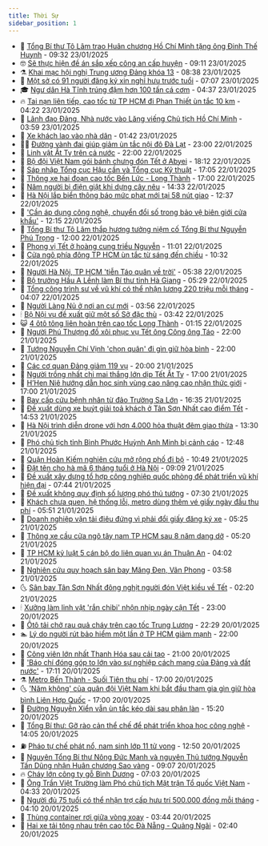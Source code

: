 ```yaml
---
title: Thời Sự
sidebar_position: 1
---
```


<!-- vnexpress-thoi-su:START -->
- 🦒 [Tổng Bí thư Tô Lâm trao Huân chương Hồ Chí Minh tặng ông Đinh Thế Huynh](https://vnexpress.net/tong-bi-thu-to-lam-trao-huan-chuong-ho-chi-minh-tang-ong-dinh-the-huynh-4842544.html) - 09:32 23/01/2025
- 🤓 [Sẽ thực hiện đề án sắp xếp công an cấp huyện](https://vnexpress.net/se-thuc-hien-de-an-sap-xep-cong-an-cap-huyen-4842496.html) - 09:11 23/01/2025
- ⚗️ [Khai mạc hội nghị Trung ương Đảng khóa 13](https://vnexpress.net/khai-mac-hoi-nghi-trung-uong-dang-khoa-13-4842462.html) - 08:38 23/01/2025
- 🌊 [Một sở có 91 người đăng ký xin nghỉ hưu trước tuổi](https://vnexpress.net/mot-so-co-91-nguoi-dang-ky-xin-nghi-huu-truoc-tuoi-4842452.html) - 07:07 23/01/2025
- 🎓 [Ngư dân Hà Tĩnh trúng đậm hơn 100 tấn cá cơm](https://vnexpress.net/ngu-dan-ha-tinh-trung-dam-hon-100-tan-ca-com-4842362.html) - 04:37 23/01/2025
- 🔥 [Tai nạn liên tiếp, cao tốc từ TP HCM đi Phan Thiết ùn tắc 10 km](https://vnexpress.net/tai-nan-lien-tiep-cao-toc-tu-tp-hcm-di-phan-thiet-un-tac-10-km-4842383.html) - 04:22 23/01/2025
- 🦏 [Lãnh đạo Đảng, Nhà nước vào Lăng viếng Chủ tịch Hồ Chí Minh](https://vnexpress.net/lanh-dao-dang-nha-nuoc-vao-lang-vieng-chu-tich-ho-chi-minh-4842357.html) - 03:59 23/01/2025
- 👺 [Xe khách lao vào nhà dân](https://vnexpress.net/xe-khach-lao-vao-nha-dan-4842271.html) - 01:42 23/01/2025
- 🧑‍🏫 [Đường vành đai giúp giảm ùn tắc nội đô Đà Lạt](https://vnexpress.net/duong-vanh-dai-giup-giam-un-tac-noi-do-da-lat-4842163.html) - 23:00 22/01/2025
- 🚦 [Linh vật Ất Tỵ trên cả nước](https://vnexpress.net/linh-vat-at-ty-tren-ca-nuoc-4841743.html) - 22:00 22/01/2025
- 🎉 [Bộ đội Việt Nam gói bánh chưng đón Tết ở Abyei](https://vnexpress.net/bo-doi-viet-nam-goi-banh-chung-don-tet-o-abyei-4842204.html) - 18:12 22/01/2025
- 🦒 [Sáp nhập Tổng cục Hậu cần và Tổng cục Kỹ thuật](https://vnexpress.net/sap-nhap-tong-cuc-hau-can-va-tong-cuc-ky-thuat-4842222.html) - 17:05 22/01/2025
- 🤗 [Thông xe hai đoạn cao tốc Bến Lức - Long Thành](https://vnexpress.net/thong-xe-hai-doan-cao-toc-ben-luc-long-thanh-4842202.html) - 17:00 22/01/2025
- 💼 [Năm người bị điện giật khi dựng cây nêu](https://vnexpress.net/nam-nguoi-bi-dien-giat-khi-dung-cay-neu-4842199.html) - 14:33 22/01/2025
- 🤩 [Hà Nội lắp biển thông báo mức phạt mới tại 58 nút giao](https://vnexpress.net/ha-noi-lap-bien-thong-bao-muc-phat-moi-tai-58-nut-giao-4842179.html) - 12:37 22/01/2025
- 🤡 [&#39;Cần áp dụng công nghệ, chuyển đổi số trong bảo vệ biên giới cửa khẩu&#39;](https://vnexpress.net/can-ap-dung-cong-nghe-chuyen-doi-so-trong-bao-ve-bien-gioi-cua-khau-4842174.html) - 12:15 22/01/2025
- 💯 [Tổng Bí thư Tô Lâm thắp hương tưởng niệm cố Tổng Bí thư Nguyễn Phú Trọng](https://vnexpress.net/tong-bi-thu-to-lam-thap-huong-tuong-niem-co-tong-bi-thu-nguyen-phu-trong-4842177.html) - 12:00 22/01/2025
- 👺 [Phong vị Tết ở hoàng cung triều Nguyễn](https://vnexpress.net/phong-vi-tet-o-hoang-cung-trieu-nguyen-4841992.html) - 11:01 22/01/2025
- 🌮 [Cửa ngõ phía đông TP HCM ùn tắc từ sáng đến chiều](https://vnexpress.net/cua-ngo-phia-dong-tp-hcm-un-tac-tu-sang-den-chieu-4842147.html) - 10:32 22/01/2025
- 🥸 [Người Hà Nội, TP HCM &#39;tiễn Táo quân về trời&#39;](https://vnexpress.net/nguoi-ha-noi-tp-hcm-tien-tao-quan-ve-troi-4841999.html) - 05:38 22/01/2025
- 🐻 [Bộ trưởng Hầu A Lềnh làm Bí thư tỉnh Hà Giang](https://vnexpress.net/bo-truong-hau-a-lenh-lam-bi-thu-tinh-ha-giang-4842001.html) - 05:29 22/01/2025
- 👀 [Tổng công trình sư về vũ khí có thể nhận lương 220 triệu mỗi tháng](https://vnexpress.net/tong-cong-trinh-su-ve-vu-khi-co-the-nhan-luong-220-trieu-moi-thang-4841925.html) - 04:07 22/01/2025
- 🤔 [Người Làng Nủ ở nơi an cư mới](https://vnexpress.net/nguoi-lang-nu-o-noi-an-cu-moi-4841627.html) - 03:56 22/01/2025
- 🕯 [Bộ Nội vụ đề xuất giữ một số Sở đặc thù](https://vnexpress.net/bo-noi-vu-de-xuat-giu-mot-so-so-dac-thu-4841906.html) - 03:42 22/01/2025
- 😺 [4 ôtô tông liên hoàn trên cao tốc Long Thành](https://vnexpress.net/4-oto-tong-lien-hoan-tren-cao-toc-long-thanh-4841818.html) - 01:15 22/01/2025
- 🦆 [Người Phú Thượng đồ xôi phục vụ Tết ông Công ông Táo](https://vnexpress.net/nguoi-phu-thuong-do-xoi-phuc-vu-tet-ong-cong-ong-tao-4841522.html) - 22:00 21/01/2025
- 🧰 [Tướng Nguyễn Chí Vịnh &#39;chọn quân&#39; đi gìn giữ hòa bình](https://vnexpress.net/tuong-nguyen-chi-vinh-chon-quan-di-gin-giu-hoa-binh-4840098.html) - 22:00 21/01/2025
- 🦍 [Các cơ quan Đảng giảm 119 vụ](https://vnexpress.net/cac-co-quan-dang-giam-119-vu-4841775.html) - 20:00 21/01/2025
- 🧰 [Người trồng nhất chi mai thắng lớn dịp Tết Ất Tỵ](https://vnexpress.net/nguoi-trong-nhat-chi-mai-thang-lon-dip-tet-at-ty-4841470.html) - 17:00 21/01/2025
- 💃 [H’Hen Niê hướng dẫn học sinh vùng cao nâng cao nhận thức giới](https://vnexpress.net/h-hen-nie-huong-dan-hoc-sinh-vung-cao-nang-cao-nhan-thuc-gioi-4841718.html) - 17:00 21/01/2025
- 🧰 [Bay cấp cứu bệnh nhân từ đảo Trường Sa Lớn](https://vnexpress.net/bay-cap-cuu-benh-nhan-tu-dao-truong-sa-lon-4841770.html) - 16:35 21/01/2025
- 🚀 [Đề xuất dùng xe buýt giải toả khách ở Tân Sơn Nhất cao điểm Tết](https://vnexpress.net/de-xuat-dung-xe-buyt-giai-toa-khach-o-tan-son-nhat-cao-diem-tet-4841755.html) - 14:53 21/01/2025
- 🎊 [Hà Nội trình diễn drone với hơn 4.000 hỏa thuật đêm giao thừa](https://vnexpress.net/ha-noi-trinh-dien-drone-voi-hon-4-000-hoa-thuat-dem-giao-thua-4841681.html) - 13:30 21/01/2025
- 🤭 [Phó chủ tịch tỉnh Bình Phước Huỳnh Anh Minh bị cảnh cáo](https://vnexpress.net/pho-chu-tich-tinh-binh-phuoc-huynh-anh-minh-bi-canh-cao-4841733.html) - 12:48 21/01/2025
- 🤗 [Quận Hoàn Kiếm nghiên cứu mở rộng phố đi bộ](https://vnexpress.net/quan-hoan-kiem-nghien-cuu-mo-rong-pho-di-bo-4841633.html) - 10:49 21/01/2025
- 🌈 [Đặt tên cho hà mã 6 tháng tuổi ở Hà Nội](https://vnexpress.net/dat-ten-cho-ha-ma-6-thang-tuoi-o-ha-noi-4841632.html) - 09:09 21/01/2025
- 🦣 [Đề xuất xây dựng tổ hợp công nghiệp quốc phòng để phát triển vũ khí hiện đại](https://vnexpress.net/de-xuat-xay-dung-to-hop-cong-nghiep-quoc-phong-de-phat-trien-vu-khi-hien-dai-4841494.html) - 07:44 21/01/2025
- 🎡 [Đề xuất không quy định số lượng phó thủ tướng](https://vnexpress.net/de-xuat-khong-quy-dinh-so-luong-pho-thu-tuong-4841532.html) - 07:30 21/01/2025
- 🦏 [Khách chưa quen, hệ thống lỗi, metro dùng thêm vé giấy ngày đầu thu phí](https://vnexpress.net/khach-chua-quen-he-thong-loi-metro-dung-them-ve-giay-ngay-dau-thu-phi-4841510.html) - 05:51 21/01/2025
- 🎊 [Doanh nghiệp vận tải điêu đứng vì phải đổi giấy đăng ký xe](https://vnexpress.net/doanh-nghiep-van-tai-dieu-dung-vi-phai-doi-giay-dang-ky-xe-4840965.html) - 05:25 21/01/2025
- 🫶 [Thông xe cầu cửa ngõ tây nam TP HCM sau 8 năm dang dở](https://vnexpress.net/thong-xe-cau-cua-ngo-tay-nam-tp-hcm-sau-8-nam-dang-do-4841530.html) - 05:20 21/01/2025
- 🤔 [TP HCM kỷ luật 5 cán bộ do liên quan vụ án Thuận An](https://vnexpress.net/tp-hcm-ky-luat-5-can-bo-do-lien-quan-vu-an-thuan-an-4841474.html) - 04:02 21/01/2025
- 🤠 [Nghiên cứu quy hoạch sân bay Măng Đen, Vân Phong](https://vnexpress.net/nghien-cuu-quy-hoach-san-bay-mang-den-van-phong-4841448.html) - 03:58 21/01/2025
- 🌜 [Sân bay Tân Sơn Nhất đông nghịt người đón Việt kiều về Tết](https://vnexpress.net/san-bay-tan-son-nhat-dong-nghit-nguoi-don-viet-kieu-ve-tet-4841350.html) - 02:20 21/01/2025
- 🕯 [Xưởng làm linh vật &#39;rắn chibi&#39; nhộn nhịp ngày cận Tết](https://vnexpress.net/xuong-lam-linh-vat-ran-chibi-nhon-nhip-ngay-can-tet-4841072.html) - 23:00 20/01/2025
- 🤔 [Ôtô tải chở rau quả cháy trên cao tốc Trung Lương](https://vnexpress.net/oto-tai-cho-rau-qua-chay-tren-cao-toc-trung-luong-4841334.html) - 22:29 20/01/2025
- 🏊 [Lý do người rút bảo hiểm một lần ở TP HCM giảm mạnh](https://vnexpress.net/ly-do-nguoi-rut-bao-hiem-mot-lan-o-tp-hcm-giam-manh-4840572.html) - 22:00 20/01/2025
- 🌮 [Công viên lớn nhất Thanh Hóa sau cải tạo](https://vnexpress.net/cong-vien-lon-nhat-thanh-hoa-sau-cai-tao-4841006.html) - 21:00 20/01/2025
- 🫣 [&#39;Báo chí đóng góp to lớn vào sự nghiệp cách mạng của Đảng và đất nước&#39;](https://vnexpress.net/bao-chi-dong-gop-to-lon-vao-su-nghiep-cach-mang-cua-dang-va-dat-nuoc-4841304.html) - 17:11 20/01/2025
- ⚗️ [Metro Bến Thành - Suối Tiên thu phí](https://vnexpress.net/metro-ben-thanh-suoi-tien-thu-phi-4841104.html) - 17:00 20/01/2025
- 🌜 [&#39;Năm không&#39; của quân đội Việt Nam khi bắt đầu tham gia gìn giữ hòa bình Liên Hợp Quốc](https://vnexpress.net/nam-khong-cua-quan-doi-viet-nam-khi-bat-dau-tham-gia-gin-giu-hoa-binh-lien-hop-quoc-4839041.html) - 17:00 20/01/2025
- 🌁 [Đường Nguyễn Xiển vẫn ùn tắc kéo dài sau phân làn](https://vnexpress.net/duong-nguyen-xien-van-un-tac-keo-dai-sau-phan-lan-4841028.html) - 15:20 20/01/2025
- 🐲 [Tổng Bí thư: Gỡ rào cản thể chế để phát triển khoa học công nghệ](https://vnexpress.net/tong-bi-thu-go-rao-can-the-che-de-phat-trien-khoa-hoc-cong-nghe-4841275.html) - 14:05 20/01/2025
- ⛽️ [Pháo tự chế phát nổ, nam sinh lớp 11 tử vong](https://vnexpress.net/phao-tu-che-phat-no-nam-sinh-lop-11-tu-vong-4841265.html) - 12:50 20/01/2025
- 🗽 [Nguyên Tổng Bí thư Nông Đức Mạnh và nguyên Thủ tướng Nguyễn Tấn Dũng nhận Huân chương Sao vàng](https://vnexpress.net/nguyen-tong-bi-thu-nong-duc-manh-va-nguyen-thu-tuong-nguyen-tan-dung-nhan-huan-chuong-sao-vang-4841147.html) - 09:07 20/01/2025
- 🔥 [Cháy lớn công ty gỗ Bình Dương](https://vnexpress.net/chay-lon-cong-ty-go-binh-duong-4841078.html) - 07:03 20/01/2025
- 💯 [Ông Trần Việt Trường làm Phó chủ tịch Mặt trận Tổ quốc Việt Nam](https://vnexpress.net/ong-tran-viet-truong-lam-pho-chu-tich-mat-tran-to-quoc-viet-nam-4840984.html) - 04:33 20/01/2025
- 🦆 [Người đủ 75 tuổi có thể nhận trợ cấp hưu trí 500.000 đồng mỗi tháng](https://vnexpress.net/nguoi-du-75-tuoi-co-the-nhan-tro-cap-huu-tri-500-000-dong-moi-thang-4840996.html) - 04:10 20/01/2025
- 🫣 [Thùng container rơi giữa vòng xoay](https://vnexpress.net/thung-container-roi-giua-vong-xoay-4840986.html) - 03:44 20/01/2025
- 🤡 [Hai xe tải tông nhau trên cao tốc Đà Nẵng - Quảng Ngãi](https://vnexpress.net/hai-xe-tai-tong-nhau-tren-cao-toc-da-nang-quang-ngai-4840947.html) - 02:40 20/01/2025<!-- vnexpress-thoi-su:END -->